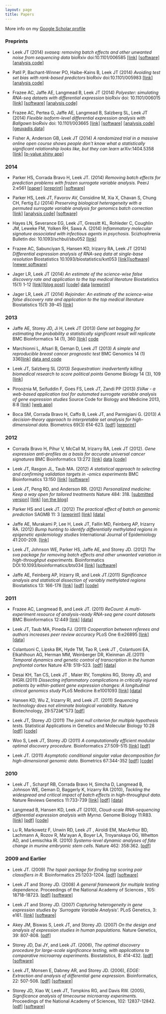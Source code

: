 ```yaml
---
layout: page
title: Papers
---
```


More info on my [Google Scholar profile](http://scholar.google.com/citations?user=HI-I6C0AAAAJ&hl=en&oi=ao)


### Preprints

* Leek JT (2014) _svaseq: removing batch effects and other unwanted noise from sequencing data_ bioRxiv doi:10.1101/006585 [[link]](http://biorxiv.org/content/early/2014/06/25/006585) [[software]](http://www.bioconductor.org/packages/devel/bioc/html/sva.html) [[analysis code]](https://github.com/jtleek/svaseq)

* Patil P, Bachant-Winner PO, Haibe-Kains B, Leek JT (2014) _Avoiding test set bias with rank-based predictors_ bioRxiv doi:10.1101/005983 [[link]](http://biorxiv.org/content/early/2014/06/06/005983) [[analysis code]](https://github.com/prpatil/testsetbias)

* Frazee AC, Jaffe AE, Langmead B, Leek JT (2014) _Polyester: simulating RNA-seq dataets with differential expression_ bioRxiv doi: 10.1101/006015 [[link]](http://biorxiv.org/content/early/2014/06/06/006015) [[software]](https://github.com/alyssafrazee/polyester) [[analysis code]](https://github.com/alyssafrazee/polyester_code)

* Frazee AC, Pertea G, Jaffe AE, Langmead B, Salzberg SL, Leek JT (2014) _Flexible isoform-level differential expression analysis with Ballgown_ bioRxiv doi: 10.1101/003665 [[link]](http://biorxiv.org/content/early/2014/03/30/003665) [[software]](https://github.com/alyssafrazee/ballgown) [[analysis code]](https://github.com/alyssafrazee/ballgown_code) [[geuvadis data]](https://www.dropbox.com/s/kp5th9hgkq8ckom/geuvadisbg.rda)

* Fisher A, Anderson GB, Leek JT (2014) _A randomized trial in a massive online open course shows people don't know what a statistically significant relationship looks like, but they can learn_  arXiv:1404.5358 [[link]](http://arxiv.org/abs/1404.5358) [[p-value shiny app]](http://glimmer.rstudio.com/afisher/EDA/)


### 2014

* Parker HS, Corrada Bravo H, Leek JT. (2014) _Removing batch effects for prediction problems with frozen surrogate variable analysis._ PeerJ 2:e561 [[paper]](http://dx.doi.org/10.7717/peerj.561) [[preprint]](http://arxiv.org/abs/1301.3947) [[software]](http://www.bioconductor.org/packages/devel/bioc/html/sva.html)

* Parker HS, Leek JT, Favorov AV, Considine M, Xia X, Chavan S, Chung CH, Fertig EJ (2014) _Preserving biological heterogeneity with a permuted surrogate variable analysis for genomics batch correction_ [[link]](http://bioinformatics.oxfordjournals.org/content/early/2014/06/06/bioinformatics.btu375.long) [[analysis code]](https://sourceforge.net/projects/psva) [[software]](http://www.bioconductor.org/packages/devel/bioc/html/sva.html)

* Hayes LN, Severance EG, Leek JT, Gressitt KL, Rohleder C, Coughlin JM, Leweke FM, Yolken RH, Sawa A. (2014) _Inflammatory molecular signature associated with infectious agents in psychosis_. Scizhophrenia Bulletin doi: 10.1093/schbul/sbu052 [[link]](http://schizophreniabulletin.oxfordjournals.org/content/early/2014/04/16/schbul.sbu052.full)

* Frazee AC, Sabunciyan S, Hansen KD, Irizarry RA, Leek JT (2014) _Differential expression analysis of RNA-seq data at single-base resolution_ Biostatistics 10.1093/biostatistics/kxt053 [[link]](http://biostatistics.oxfordjournals.org/content/early/2014/01/06/biostatistics.kxt053.short)[[software]](https://github.com/alyssafrazee/derfinder) [[newer software]](https://github.com/lcolladotor/derfinder)

* Jager LR, Leek JT (2014) _An estimate of the science-wise false discovery rate and application to the top medical literature_ Biostatistics 15(1) 1-12 [[link]](http://biostatistics.oxfordjournals.org/content/15/1/1.short)[[blog post]](http://simplystatistics.org/2013/09/25/is-most-science-false-the-titans-weigh-in/) [[code]](https://github.com/jtleek/swfdr) [data](https://github.com/jtleek/swfdr/blob/master/pvalueData.rda) [[preprint]](http://arxiv.org/pdf/1301.3718.pdf)

* Jager LR, Leek JT (2014) _Rejoinder: An estimate of the science-wise false discovery rate and application to the top medical literature_ Biostatistics 15(1) 39-45 [[link]](http://biostatistics.oxfordjournals.org/content/15/1/39)


### 2013

* Jaffe AE, Storey JD, Ji H, Leek JT (2013) _Gene set bagging for estimating the probability a statistically significant result will replicate_ BMC Bioinformatics 14 (1), 360 [[link]](http://www.biomedcentral.com/1471-2105/14/360/) [code](https://github.com/andrewejaffe/GeneSetBagging)

* Marchionni L, Afsari B, Geman D, Leek JT (2013) _A simple and reproducible breast cancer prognostic test_ BMC Genomics 14 (1) 336[[link]](http://www.biomedcentral.com/1471-2164/14/336?utm_source=feedburner&utm_medium=feed&utm_campaign=Feed%3A+Bmc%2FGenomics%2FLatestArticles+(BMC+Genomics+-+Latest+articles)) [data and code](http://astor.som.jhmi.edu/~marchion//breastTSP.html)

* Leek JT, Salzberg SL (2013) _Sequestration: inadvertently killing biomedical research to score political points_ Genome Biology 14 (3), 109 [[link]](http://www.biomedcentral.com/content/pdf/gb-2013-14-3-109.pdf)

* Pirooznia M, Seifuddin F, Goes FS, Leek JT, Zandi PP (2013) _SVAw - a web-based application tool for automated surrogate variable analysis of gene expression studies_ Source Code for Biology and Medicine 2013, 8:8 [[link]](http://www.biomedcentral.com/content/pdf/1751-0473-8-8.pdf) [[web app]](http://psychiatry.igm.jhmi.edu/sva/)

* Boca SM, Corrada Bravo H, Caffo B, Leek JT, and Parmigiani G. (2013) _A decision-theory approach to interpretable set analysis for high-dimensional data._ Biometrics 69(3) 614-623. [[pdf]](http://www.ncbi.nlm.nih.gov/pmc/articles/PMC3927844/) [[preprint]](http://biostats.bepress.com/jhubiostat/paper211/)

### 2012 

* Corrada Bravo H, Pihur V, McCall M, Irizarry RA, Leek JT (2012). _Gene expression anti-profiles as a basis for accurate universal cancer signatures_ BMC Bioinformatics 13:272 [[link]](http://www.biomedcentral.com/1471-2105/13/272) [data](http://bioconductor.org/packages/release/data/experiment/html/antiProfilesData.html) [[code]](http://bioconductor.org/packages/release/bioc/html/antiProfiles.html)

* Leek JT, Rasgon JL, Taub MA. (2012) _A statistical approach to selecting and confirming validation targets in -omics experiments_ BMC Bioinformatics 13:150 [[link]](http://www.biomedcentral.com/1471-2105/13/150) [[software]](http://biostat.jhsph.edu/~jleek/validate/)

* Leek JT, Peng RD, and Anderson RR. (2012) _Personalized medicine: Keep a way open for tailored treatments_ Nature 484: 318. [[submitted version]](https://docs.google.com/document/d/17FHbaabQGAFqlZcaoz7OJXBRLv4AZtlgiva0LLMIDNk/edit) [[link]](http://www.nature.com/nature/journal/v484/n7394/full/484318a.html) [[on the blog]](http://simplystatistics.org/2012/03/20/laws-of-nature-and-the-law-of-patents-supreme-court/)

* Parker HS and Leek JT. (2012) _The practical effect of batch on genomic prediction_ SAGMB 11: 3 [[preprint]](http://biostat.jhsph.edu/~jleek/papers/practicalbatch_sagmb.pdf) [[link]](http://www.degruyter.com/view/j/sagmb.2012.11.issue-3/1544-6115.1766/1544-6115.1766.xml) [[data]](http://biostat.jhsph.edu/~hiparker/PracticalBatch/)

* Jaffe AE, Murakami P, Lee H, Leek JT, Fallin MD, Feinberg AP, Irizarry RA. (2012) _Bump hunting to identify differentially methylated regions in epigenetic epidemiology studies_ International Journal of Epidemiology 41:200-209. [[link]](http://ije.oxfordjournals.org/content/41/1/200.short)

* Leek JT, Johnson WE, Parker HS, Jaffe AE, and Storey JD. (2012) _The sva package for removing batch effects and other unwanted variation in high-throughput experiments._ Bioinformatics DOI:10.1093/bioinformatics/bts034 [[link]](http://bioinformatics.oxfordjournals.org/content/28/6/882.long) [[software]](http://bioconductor.org/packages/release/bioc/html/sva.html)

* Jaffe AE, Feinberg AP, Irizarry IR, and Leek JT.(2011) _Significance analysis and statistical dissection of variably methylated regions_ Biostatistics 13: 166-178 [[link]](http://biostatistics.oxfordjournals.org/content/13/1/166.short) [[pdf]](http://biostat.jhsph.edu/~jleek/papers/jaffe-vmrs.pdf) [[code]](http://www.biostat.jhsph.edu/~ajaffe/code/vmrFinder.R)

### 2011 

* Frazee AC, Langmead B, and Leek JT. (2011) _ReCount: A multi-experiment resource of analysis-ready RNA-seq gene count datasets_ BMC Bioinformatics 12:449 [[link]](http://www.biomedcentral.com/1471-2105/12/449) [[data]](http://bowtie-bio.sourceforge.net/recount/)

* Leek JT, Taub MA, Pineda FJ. (2011) _Cooperation between referees and authors increases peer review accuracy_ PLoS One 6:e26895 [[link]](http://www.plosone.org/article/info:doi/10.1371/journal.pone.0026895) [[data]](http://biostat.jhsph.edu/~jleek/peerreview/)

* Colantuoni C, Lipska BK, Hyde TM, Tao R, Leek JT , Colantuoni EA, Elkahlhoun AG, Herman MM, Weinberger DR, Kleinman JE.(2011) _Temporal dynamics and genetic control of transcription in the human prefrontal cortex_ Nature 478: 519-523. [[pdf]](http://biostat.jhsph.edu/~jleek/papers/carlosbrain.pdf) [[data]](http://braincloud.jhmi.edu/)

* Desai KH, Tan CS, Leek JT , Maier RV, Tompkins RG, Storey JD, and IHGRI.(2011) _Dissecting inflammatory complications in critically injured patients by within-patient gene expression changes: A longitudinal clinical genomics study_ PLoS Medicine 8:e1001093 [[link]](http://www.plosmedicine.org/article/info%3Adoi%2F10.1371%2Fjournal.pmed.1001093) [[data]](http://genomine.org/trauma/)

* Hansen KD, Wu Z, Irizarry RI, and Leek JT. (2011) _Sequencing technology does not eliminate biological variability._ Nature Biotechnology, 29:572â€“573 [[pdf]](http://biostat.jhsph.edu/~jleek/papers/seqvar.pdf)

* Leek JT, Storey JD (2011) _The joint null criterion for multiple hypothesis tests._ Statistical Applications in Genetics and Molecular Biology 10:28 [[pdf]](http://biostat.jhsph.edu/~jleek/papers/jointnull.pdf) [[code]](http://www.bioconductor.org/packages/devel/bioc/html/dks.html)

* Woo S, Leek JT, Storey JD (2011) _A computationally efficient modular optimal discovery procedure._ Bioinformatics 27:509-515 [[link]](http://bioinformatics.oxfordjournals.org/content/27/4/509) [[pdf]](http://biostat.jhsph.edu/~jleek/papers/odp-computation.pdf)

* Leek JT. (2011) _Asymptotic conditional singular value decomposition for high-dimensional genomic data._ Biometrics 67:344-352 [[pdf]](http://biostat.jhsph.edu/~jleek/papers/acsvd.pdf) [[code]](http://biostat.jhsph.edu/~jleek/code/dimensionfunc.R)

### 2010 

* Leek JT , Scharpf RB, Corrada Bravo H, Simcha D, Langmead B, Johnson WE, Geman D, Baggerly K, Irizarry RA (2010), _Tackling the widespread and critical impact of batch effects in high-throughput data._ Nature Reviews Genetics 11:733-739 [[link]](http://www.nature.com/nrg/journal/v11/n10/abs/nrg2825.html) [[pdf]](http://biostat.jhsph.edu/~jleek/papers/batch-review.pdf) [[data]](http://rafalab.jhsph.edu/batch/)

* Langmead B, Hansen KD, Leek JT (2010), _Cloud-scale RNA-sequencing differential expression analysis with Myrna._ Genome Biology 11:R83. [[link]](http://genomebiology.com/2010/11/8/R83/abstract) [[pdf]](http://biostat.jhsph.edu/~jleek/papers/myrna.pdf) [[code]](http://bowtie-bio.sourceforge.net/myrna/index.shtml)

* Lu R, Markowetz F, Unwin RD, Leek JT , Airoldi EM, MacArthur BD, Lachmann A, Rozov R, Ma'ayan A, Boyer LA, Troyanskaya OG, Whetton AD, and Lemischka IR. (2010) _Systems-level dynamic analyses of fate change in murine embryonic stem cells._ Nature 462: 358:362. [[pdf]](http://biostat.jhsph.edu/~jleek/papers/systems.pdf)

### 2009 and Earlier 

* Leek JT. (2009) _The tspair package for finding top scoring pair classifiers in R._ Bioinformatics 25:1203-1204. [[pdf]](http://biostat.jhsph.edu/~jleek/papers/tspair.pdf) [[software]](http://www.bioconductor.org/packages/2.5/bioc/html/tspair.html)

* Leek JT and Storey JD. (2008) _A general framework for multiple testing dependence._ Proceedings of the National Academy of Sciences , 105: 18718-18723. [[pdf]](http://biostat.jhsph.edu/~jleek/papers/framework.pdf) [[software]](http://bioconductor.org/packages/release/bioc/html/sva.html)

* Leek JT and Storey JD. (2007) _Capturing heterogeneity in gene expression studies by `Surrogate Variable Analysis'._ PLoS Genetics, 3: e161. [[link]](http://www.plosgenetics.org/article/info%3Adoi%2F10.1371%2Fjournal.pgen.0030161) [[software]](http://bioconductor.org/packages/release/bioc/html/sva.html)

* Akey JM, Biswas S, Leek JT, and Storey JD. (2007) _On the design and analysis of expression studies in human populations._ Nature Genetics, 39: 807-808. [[pdf]](http://biostat.jhsph.edu/~jleek/papers/design.pdf)

* Storey JD, Dai JY, and Leek JT. (2006), _The optimal discovery procedure for large-scale significance testing, with applications to comparative microarray experiments._ Biostatistics, 8: 414-432. [[pdf]](http://biostat.jhsph.edu/~jleek/papers/odp.pdf) [[software]](http://www.genomine.org/edge/)

* Leek JT, Monsen E, Dabney AR, and Storey JD. (2006), _EDGE: Extraction and analysis of differential gene expression._ Bioinformatics, 22: 507-508. [[pdf]](http://biostat.jhsph.edu/~jleek/papers/edge.pdf) [[software]](http://www.genomine.org/edge/)

* Storey JD, Xiao W, Leek JT, Tompkins RG, and Davis RW. (2005), _Significance analysis of timecourse microarray experiments._ Proceedings of the National Academy of Sciences, 102: 12837-12842. [[pdf]](http://biostat.jhsph.edu/~jleek/papers/time.pdf) [[software]](http://www.genomine.org/edge/)
